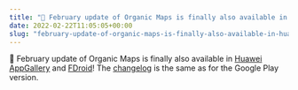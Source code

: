 ```yaml
---
title: "🤖 February update of Organic Maps is finally also available in Huawei AppGallery and FDroid"
date: 2022-02-22T11:05:05+00:00
slug: "february-update-of-organic-maps-is-finally-also-available-in-huawei-appgallery-and-fdroid"
---
```


🤖 February update of Organic Maps is finally also available in [Huawei AppGallery](https://appgallery.huawei.com/#/app/C104325611) and [FDroid](https://f-droid.org/en/packages/app.organicmaps/)! The [changelog](https://organicmaps.app/news/2022-02-21/finally-meet-the-updated-organic-maps-in-google-play/) is the same as for the Google Play version.
